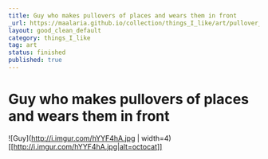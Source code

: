 ```yaml
---
title: Guy who makes pullovers of places and wears them in front
_url: https://maalaria.github.io/collection/things_I_like/art/pullover_guy.html
layout: good_clean_default
category: things_I_like
tag: art
status: finished
published: true
---
```


# Guy who makes pullovers of places and wears them in front

![Guy](http://i.imgur.com/hYYF4hA.jpg | width=4)
[[http://i.imgur.com/hYYF4hA.jpg|alt=octocat]]

